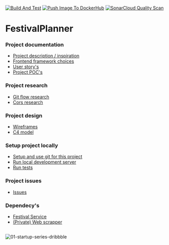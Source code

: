 [![Build And Test](https://github.com/RenoMuijsenberg/S3-Festival-Planner-Angular/actions/workflows/main.yaml/badge.svg)](https://github.com/RenoMuijsenberg/S3-Festival-Planner-Angular/actions/workflows/main.yaml)
[![Push Image To DockerHub](https://github.com/RenoMuijsenberg/S3-Festival-Planner-Angular/actions/workflows/docker-image.yaml/badge.svg)](https://github.com/RenoMuijsenberg/S3-Festival-Planner-Angular/actions/workflows/docker-image.yaml)
[![SonarCloud Quality Scan](https://github.com/RenoMuijsenberg/S3-Festival-Planner-Angular/actions/workflows/sonar-cloud.yaml/badge.svg)](https://github.com/RenoMuijsenberg/S3-Festival-Planner-Angular/actions/workflows/sonar-cloud.yaml)

# FestivalPlanner

### Project documentation
* [Project description / inspiration](https://github.com/RenoMuijsenberg/S3-Festival-Planner-Angular/wiki)
* [Frontend framework choices](https://github.com/RenoMuijsenberg/S3-Festival-Planner-Angular/wiki/Front-end-choice#my-choice)
* [User story's](https://github.com/RenoMuijsenberg/S3-Festival-Planner-Angular/wiki/User-story's) 
* [Project POC's](https://github.com/RenoMuijsenberg/S3-POC/tree/main)

### Project research
* [Git flow research]()
* [Cors research]()

### Project design
* [Wireframes](https://github.com/RenoMuijsenberg/S3-Festival-Planner-Angular/wiki/Wireframes-website)
* [C4 model](https://github.com/RenoMuijsenberg/S3-Festival-Planner-Angular/wiki/C4-model#version-2)

### Setup project locally
* [Setup and use git for this project](https://github.com/RenoMuijsenberg/S3-Festival-Planner-Angular/wiki/Setup-and-use-git-for-this-project)
* [Run local development server](https://github.com/RenoMuijsenberg/S3-Festival-Planner-Angular/wiki/Start-developing)
* [Run tests](https://github.com/RenoMuijsenberg/S3-Festival-Planner-Angular/wiki/Run-tests)

### Project issues
* [Issues](https://github.com/users/RenoMuijsenberg/projects/1)

### Dependecy's
* [Festival Service](https://github.com/RenoMuijsenberg/S3-Festival-Service)
* [(Private) Web scrapper](https://github.com/RenoMuijsenberg/S3-Festival-Scrapper)

## 
![01-startup-series-dribbble](https://user-images.githubusercontent.com/43666923/191464472-29613f1a-6a0e-4acf-8420-798d98cbb5ea.gif)
